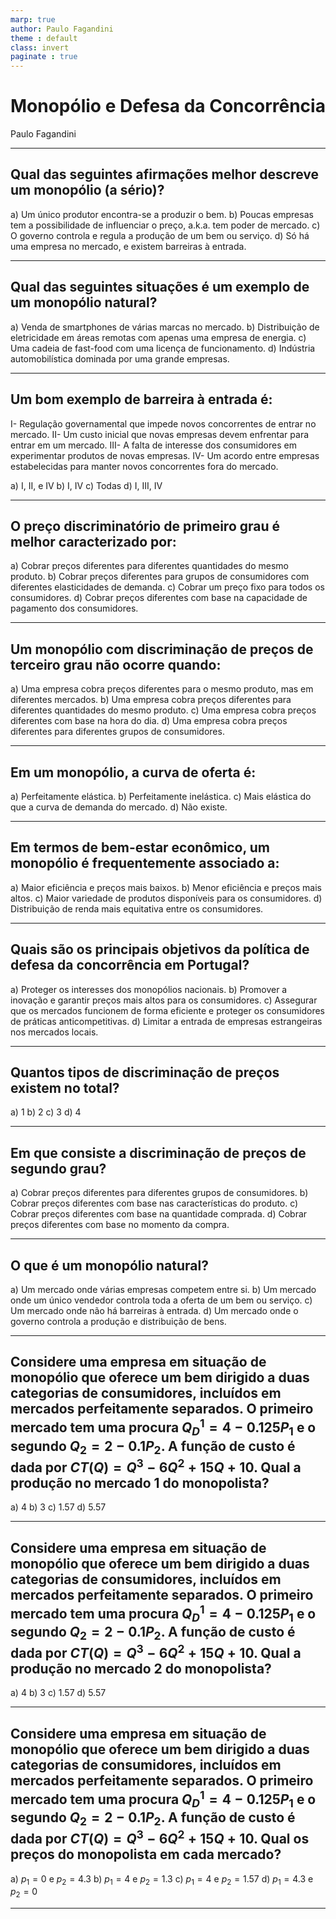 ```yaml
---
marp: true
author: Paulo Fagandini
theme : default
class: invert
paginate : true
---
```


# Monopólio e Defesa da Concorrência
Paulo Fagandini

---

## Qual das seguintes afirmações melhor descreve um monopólio (a sério)?

a) Um único produtor encontra-se a produzir o bem.
b) Poucas empresas tem a possibilidade de influenciar o preço, a.k.a. tem poder de mercado.
c) O governo controla e regula a produção de um bem ou serviço.
d) Só há uma empresa no mercado, e existem barreiras à entrada.

---

## Qual das seguintes situações é um exemplo de um monopólio natural?

a) Venda de smartphones de várias marcas no mercado.
b) Distribuição de eletricidade em áreas remotas com apenas uma empresa de energia.
c) Uma cadeia de fast-food com uma licença de funcionamento.
d) Indústria automobilística dominada por uma grande empresas.

---

## Um bom exemplo de barreira à entrada é:

I- Regulação governamental que impede novos concorrentes de entrar no mercado.
II- Um custo inicial que novas empresas devem enfrentar para entrar em um mercado.
III- A falta de interesse dos consumidores em experimentar produtos de novas empresas.
IV- Um acordo entre empresas estabelecidas para manter novos concorrentes fora do mercado.

a) I, II, e IV
b) I, IV
c) Todas
d) I, III, IV

---

## O preço discriminatório de primeiro grau é melhor caracterizado por:

a) Cobrar preços diferentes para diferentes quantidades do mesmo produto.
b) Cobrar preços diferentes para grupos de consumidores com diferentes elasticidades de demanda.
c) Cobrar um preço fixo para todos os consumidores.
d) Cobrar preços diferentes com base na capacidade de pagamento dos consumidores.

---

## Um monopólio com discriminação de preços de terceiro grau não ocorre quando:

a) Uma empresa cobra preços diferentes para o mesmo produto, mas em diferentes mercados.
b) Uma empresa cobra preços diferentes para diferentes quantidades do mesmo produto.
c) Uma empresa cobra preços diferentes com base na hora do dia.
d) Uma empresa cobra preços diferentes para diferentes grupos de consumidores.

---

## Em um monopólio, a curva de oferta é:

a) Perfeitamente elástica.
b) Perfeitamente inelástica.
c) Mais elástica do que a curva de demanda do mercado.
d) Não existe.

---

## Em termos de bem-estar econômico, um monopólio é frequentemente associado a:

a) Maior eficiência e preços mais baixos.
b) Menor eficiência e preços mais altos.
c) Maior variedade de produtos disponíveis para os consumidores.
d) Distribuição de renda mais equitativa entre os consumidores.

---

## Quais são os principais objetivos da política de defesa da concorrência em Portugal?

a) Proteger os interesses dos monopólios nacionais.
b) Promover a inovação e garantir preços mais altos para os consumidores.
c) Assegurar que os mercados funcionem de forma eficiente e proteger os consumidores de práticas anticompetitivas.
d) Limitar a entrada de empresas estrangeiras nos mercados locais.

---

## Quantos tipos de discriminação de preços existem no total?

a) 1
b) 2
c) 3
d) 4

---

## Em que consiste a discriminação de preços de segundo grau?

a) Cobrar preços diferentes para diferentes grupos de consumidores.
b) Cobrar preços diferentes com base nas características do produto.
c) Cobrar preços diferentes com base na quantidade comprada.
d) Cobrar preços diferentes com base no momento da compra.

---

## O que é um monopólio natural?

a) Um mercado onde várias empresas competem entre si.
b) Um mercado onde um único vendedor controla toda a oferta de um bem ou serviço.
c) Um mercado onde não há barreiras à entrada.
d) Um mercado onde o governo controla a produção e distribuição de bens.

---

## Considere uma empresa em situação de monopólio que oferece um bem dirigido a duas categorias de consumidores, incluídos em mercados perfeitamente separados. O primeiro mercado tem uma procura $Q_D^1=4-0.125 P_1$ e o segundo $Q_2=2-0.1P_2$. A função de custo é dada por $CT(Q)=Q^3-6Q^2+15Q+10$. Qual a produção no mercado 1 do monopolista?

a) 4
b) 3
c) 1.57
d) 5.57

---

## Considere uma empresa em situação de monopólio que oferece um bem dirigido a duas categorias de consumidores, incluídos em mercados perfeitamente separados. O primeiro mercado tem uma procura $Q_D^1=4-0.125 P_1$ e o segundo $Q_2=2-0.1P_2$. A função de custo é dada por $CT(Q)=Q^3-6Q^2+15Q+10$. Qual a produção no mercado 2 do monopolista?

a) 4
b) 3
c) 1.57
d) 5.57

---

## Considere uma empresa em situação de monopólio que oferece um bem dirigido a duas categorias de consumidores, incluídos em mercados perfeitamente separados. O primeiro mercado tem uma procura $Q_D^1=4-0.125 P_1$ e o segundo $Q_2=2-0.1P_2$. A função de custo é dada por $CT(Q)=Q^3-6Q^2+15Q+10$. Qual os preços do monopolista em cada mercado?

a) $p_1=0$ e $p_2=4.3$
b) $p_1=4$ e $p_2=1.3$
c) $p_1=4$ e $p_2=1.57$
d) $p_1=4.3$ e $p_2=0$

---


